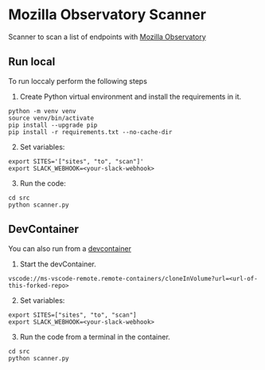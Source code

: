# Mozilla Observatory Scanner

Scanner to scan a list of endpoints with [Mozilla Observatory](https://observatory.mozilla.org/)

## Run local

To run loccaly perform the following steps
1. Create Python virtual environment and install the requirements in it.
```
python -m venv venv
source venv/bin/activate
pip install --upgrade pip
pip install -r requirements.txt --no-cache-dir
```

2. Set variables:

```
export SITES='["sites", "to", "scan"]'
export SLACK_WEBHOOK=<your-slack-webhook>
```

3. Run the code:
```
cd src
python scanner.py
```

## DevContainer

You can also run from a [devcontainer](https://code.visualstudio.com/docs/devcontainers/containers)

1. Start the devContainer. 
```
vscode://ms-vscode-remote.remote-containers/cloneInVolume?url=<url-of-this-forked-repo>
```

2. Set variables:
```
export SITES=["sites", "to", "scan"]
export SLACK_WEBHOOK=<your-slack-webhook>
```

3. Run the code from a terminal in the container.
```
cd src
python scanner.py
```

